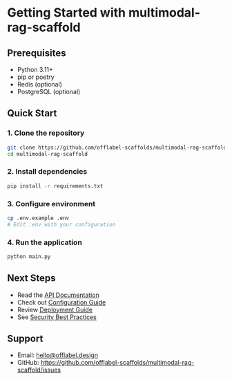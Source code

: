 # Getting Started with multimodal-rag-scaffold

## Prerequisites

- Python 3.11+
- pip or poetry
- Redis (optional)
- PostgreSQL (optional)

## Quick Start

### 1. Clone the repository

```bash
git clone https://github.com/offlabel-scaffolds/multimodal-rag-scaffold
cd multimodal-rag-scaffold
```

### 2. Install dependencies

```bash
pip install -r requirements.txt
```

### 3. Configure environment

```bash
cp .env.example .env
# Edit .env with your configuration
```

### 4. Run the application

```bash
python main.py
```

## Next Steps

- Read the [API Documentation](./api-reference.md)
- Check out [Configuration Guide](./configuration.md)
- Review [Deployment Guide](./deployment.md)
- See [Security Best Practices](./security.md)

## Support

- Email: hello@offlabel.design
- GitHub: https://github.com/offlabel-scaffolds/multimodal-rag-scaffold/issues
